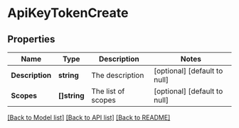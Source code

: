 # ApiKeyTokenCreate

## Properties
Name | Type | Description | Notes
------------ | ------------- | ------------- | -------------
**Description** | **string** | The description | [optional] [default to null]
**Scopes** | **[]string** | The list of scopes | [optional] [default to null]

[[Back to Model list]](../README.md#documentation-for-models) [[Back to API list]](../README.md#documentation-for-api-endpoints) [[Back to README]](../README.md)



